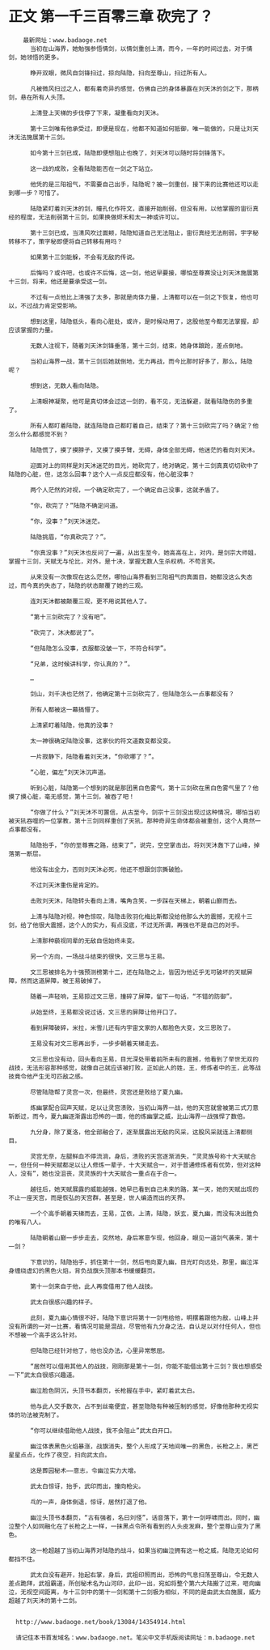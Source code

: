 # 正文 第一千三百零三章 砍完了？
        最新网址：www.badaoge.net
          当初在山海界，她勉强参悟情剑，以情剑重创上清，而今，一年的时间过去，对于情剑，她领悟的更多。
      
          睁开双眼，微风自剑锋扫过，掠向陆隐，扫向至尊山，扫过所有人。
      
          凡被微风扫过之人，都有着奇异的感觉，仿佛自己的身体暴露在刘天沐的剑之下，那柄剑，悬在所有人头顶。
      
          上清登上天梯的步伐停了下来，凝重看向刘天沐。
      
          第十三剑唯有他承受过，即便是现在，他都不知道如何抵御，唯一能做的，只是让刘天沐无法施展第十三剑。
      
          如今第十三剑已成，陆隐即便想阻止也晚了，刘天沐可以随时将剑锋落下。
      
          这一战的成败，全看陆隐能否在一剑之下站立。
      
          他凭的是三阳祖气，不需要自己出手，陆隐呢？被一剑重创，接下来的比赛他还可以走到哪一步？可惜了。
      
          陆隐紧盯着刘天沐的剑，瞳孔化作符文，直接开始削弱，但没有用，以他掌握的宙衍真经的程度，无法削弱第十三剑，如果换做烬禾和太一神或许可以。
      
          第十三剑已成，当清风吹过面颊，陆隐知道自己无法阻止，宙衍真经无法削弱，宇字秘转移不了，策字秘即便将自己转移有用吗？
      
          如果第十三剑能躲，不会有无敌的传说。
      
          后悔吗？或许吧，也或许不后悔，这一剑，他迟早要接，哪怕至尊赛没让刘天沐施展第十三剑，将来，他还是要承受这一剑。
      
          不过有一点他比上清强了太多，那就是肉体力量，上清都可以在一剑之下恢复，他也可以，不过战力肯定受影响。
      
          想到这里，陆隐低头，看向心脏处，或许，是时候动用了，这股他至今都无法掌握，却应该掌握的力量。
      
          无数人注视下，随着刘天沐剑锋垂落，第十三剑，结束，她身体踉跄，差点倒地。
      
          当初山海界一战，第十三剑后她就倒地，无力再战，而今比那时好多了，那么，陆隐呢？
      
          想到这，无数人看向陆隐。
      
          上清眼神凝聚，他可是真切体会过这一剑的，看不见，无法躲避，就看陆隐伤的多重了。
      
          所有人都盯着陆隐，就连陆隐自己都盯着自己，结束了？第十三剑砍完了吗？确定？他怎么什么都感觉不到？
      
          陆隐慌了，摸了摸脖子，又摸了摸手臂，无碍，身体全部无碍，他迷茫的看向刘天沐。
      
          迎面对上的同样是刘天沐迷茫的目光，她砍完了，绝对确定，第十三剑真真切切砍中了陆隐的心脏，但，这怎么回事？这个人一点反应都没有，他心脏没事？
      
          两个人茫然的对视，一个确定砍完了，一个确定自己没事，这就矛盾了。
      
          “你，砍完了？”陆隐不确定问道。
      
          “你，没事？”刘天沐迷茫。
      
          陆隐挑眉，“你真砍完了？”。
      
          “你真没事？”刘天沐也反问了一遍，从出生至今，她高高在上，对内，是剑宗大师姐，掌握十三剑，天赋无与伦比，对外，是十决，掌握无数人生杀权柄，不苟言笑。
      
          从来没有一次像现在这么茫然，哪怕山海界看到三阳祖气的真面目，她都没这么失态过，而今真的失态了，陆隐的状态颠覆了她的三观。
      
          连刘天沐都被颠覆三观，更不用说其他人了。
      
          “第十三剑砍完了？没有吧”。
      
          “砍完了，沐决都说了”。
      
          “但陆隐怎么没事，衣服都没皱一下，不符合科学”。
      
          “兄弟，这时候讲科学，你认真的？”。
      
          …
      
          剑山，刘千决也茫然了，他确定第十三剑砍完了，但陆隐怎么一点事都没有？
      
          所有人都被这一幕搞懵了。
      
          上清紧盯着陆隐，他真的没事？
      
          太一神很确定陆隐没事，这家伙的符文道数变都没变。
      
          一片寂静下，陆隐看着刘天沐，“你砍哪了？”。
      
          “心脏，偏左”刘天沐沉声道。
      
          听到心脏，陆隐第一个想到的就是那团黑白色雾气，第十三剑砍在黑白色雾气里了？他摸了摸心脏，毫无感觉，第十三剑，被吞了吧！
      
          “你做了什么？”刘天沐不可置信，从古至今，剑宗十三剑没出现过这种情况，哪怕当初被天犼吞噬的一位掌教，第十三剑同样重创了天犼，那种奇异生命体都会被重创，这个人竟然一点事都没有。
      
          陆隐抬手，“你的至尊赛之路，结束了”，说完，空空掌击出，将刘天沐轰下了山峰，掉落第一断层。
      
          他没有出全力，否则刘天沐必死，他还不想跟剑宗撕破脸。
      
          不过刘天沐重伤是肯定的。
      
          击败刘天沐，陆隐转头看向上清，嘴角含笑，一步踩在天梯上，朝着山巅而去。
      
          上清与陆隐对视，神色惊叹，陆隐击败羽化梅比斯都没给他那么大的震撼，无视十三剑，给了他很大震撼，这个人的实力，有点没底，不过无所谓，再强也不是自己的对手。
      
          上清那种藐视同辈的无敌自信始终未变。
      
          另一个方向，一场战斗结束的很快，文三思与王易。
      
          文三思被排名为十强预测榜第十二，还在陆隐之上，皆因为他近乎无可破坏的天赋屏障，然而这道屏障，被王易破掉了。
      
          随着一声轻响，王易掠过文三思，撞碎了屏障，留下一句话，“不错的防御”。
      
          从始至终，王易都没说过话，文三思的屏障让他开口了。
      
          看到屏障破碎，米拉，米雪儿还有内宇宙文家的人都脸色大变，文三思败了。
      
          王易没有对文三思再出手，一步步朝着天梯走去。
      
          文三思也没有动，回头看向王易，目光深处带着前所未有的震撼，他看到了举世无双的战技，无法形容那种感觉，就像自己就应该被打败，正如此人的姓，王，修炼者中的王，此等战技竟令他产生无可匹敌之感。
      
          尽管陆隐帮了灵宫一次，但最终，灵宫还是败给了夏九幽。
      
          炼幽掌配合回声天赋，足以让灵宫溃败，当初山海界一战，他的天宫就曾被第三式刀意斩断过，而今，夏九幽逐渐露出恐怖的一面，他的炼幽掌之威，比山海界一战强悍了数倍。
      
          九分身，除了夏洛，他全部融合了，逐渐展露出无敌的风采，这股风采就连上清都侧目。
      
          灵宫无奈，左腿鲜血不停流淌，身后，溃败的天宫逐渐消失，“灵灵族号称十大天赋合一，但任何一种天赋都足以让人修炼一辈子，十大天赋合一，对于普通修炼者有优势，但对这种人，没有”，她也没沮丧，灵灵族的十大天赋合一重点在于合一。
      
          越往后，她天赋展露的威能越强，她早已看到自己未来的路，某一天，她的天赋出现的不止一座天宫，而是恢弘的天宫群，甚至是，世人编造而出的天界。
      
          一个个高手朝着天梯而去，王易，芷依，上清，陆隐，妖玄，夏九幽，而没有决出胜负的唯有八人。
      
          陆隐朝着山巅一步步走去，突然地，身后寒意乍现，他回身，眼见一道剑气袭来，第十一剑？
      
          下意识的，陆隐抬手，抓住第十一剑，然后甩向夏九幽，目光盯向远处，那里，幽泣浑身缠绕虚幻的黑色火焰，背负战旗头顶那本书缓缓翻页。
      
          第十一剑来自于他，此人再度借用了他人战技。
      
          武太白很感兴趣的样子。
      
          此刻，夏九幽心情很不好，陆隐下意识将第十一剑甩给他，明摆着跟他为敌，山峰上并没有所谓的一对一比赛，看情况可能是混战，尽管他有九分身之法，自认足以对付任何人，但也不想被一个高手这么针对。
      
          但陆隐已经针对他了，他也没办法，心里异常憋屈。
      
          “居然可以借用其他人的战技，刚刚那是第十一剑，你能不能借出第十三剑？我也想感受一下”武太白很感兴趣道。
      
          幽泣脸色阴沉，头顶书本翻页，长枪握在手中，紧盯着武太白。
      
          他与此人交手数次，占不到丝毫便宜，甚至隐隐有种被压制的感觉，好像他那种无视实体的功法被克制了。
      
          “你可以继续借助他人战技，我不会阻止”武太白开口。
      
          幽泣体表黑色火焰暴涨，战旗消失，整个人形成了天地间唯一的黑色，长枪之上，黑芒星星点点，化作了夜空，扫向武太白。
      
          这是葬园秘术——意志，令幽泣实力大增。
      
          武太白惊讶，抬手，武印而出，撞向枪尖。
      
          乓的一声，身体倒退，惊讶，居然打退了他。
      
          幽泣头顶书本翻页，“古有强者，名曰刘怪”，话音落下，第十一剑呼啸而出，同时，幽泣整个人如同融化在了长枪之上一样，一抹黑点令所有看到的人头皮发麻，整个至尊山变为了黑色。
      
          这一枪超越了当初山海界对陆隐的战斗，如果当初幽泣拥有这一枪之威，陆隐无论如何都挡不住。
      
          武太白没有避开，抬起右掌，身后，武祖印照而出，恐怖的气息扫荡至尊山，令无数人差点跪拜，武祖霸道，所创秘术名为山河印，此印一出，宛如将整个第六大陆搬了过来，咂向幽泣，无视空间距离，与十三剑中的第十一剑和第十二剑极为相似，不同的是由武太白施展，威力超越了刘天沐的第十二剑。
      
      
      http://www.badaoge.net/book/13084/14354914.html
      
      请记住本书首发域名：www.badaoge.net。笔尖中文手机版阅读网址：m.badaoge.net